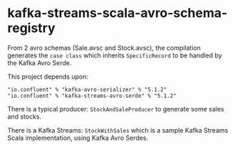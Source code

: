 # kafka-streams-scala-avro-schema-registry

From 2 avro schemas (Sale.avsc and Stock.avsc), the compilation generates the `case class` which inherits `SpecificRecord` to be handled by the Kafka Avro Serde.

This project depends upon:

```
"io.confluent" % "kafka-avro-serializer" % "5.1.2"
"io.confluent" % "kafka-streams-avro-serde" % "5.1.2"
```


There is a typical producer: `StockAndSaleProducer` to generate some sales and stocks.

There is a Kafka Streams: `StockWithSales` which is a sample Kafka Streams Scala implementation, using Kafka Avro Serdes.